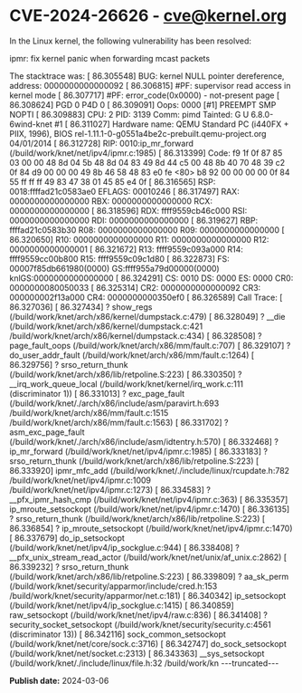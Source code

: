 # CVE-2024-26626 - cve@kernel.org

In the Linux kernel, the following vulnerability has been resolved:

ipmr: fix kernel panic when forwarding mcast packets

The stacktrace was:
[   86.305548] BUG: kernel NULL pointer dereference, address: 0000000000000092
[   86.306815] #PF: supervisor read access in kernel mode
[   86.307717] #PF: error_code(0x0000) - not-present page
[   86.308624] PGD 0 P4D 0
[   86.309091] Oops: 0000 [#1] PREEMPT SMP NOPTI
[   86.309883] CPU: 2 PID: 3139 Comm: pimd Tainted: G     U             6.8.0-6wind-knet #1
[   86.311027] Hardware name: QEMU Standard PC (i440FX + PIIX, 1996), BIOS rel-1.11.1-0-g0551a4be2c-prebuilt.qemu-project.org 04/01/2014
[   86.312728] RIP: 0010:ip_mr_forward (/build/work/knet/net/ipv4/ipmr.c:1985)
[ 86.313399] Code: f9 1f 0f 87 85 03 00 00 48 8d 04 5b 48 8d 04 83 49 8d 44 c5 00 48 8b 40 70 48 39 c2 0f 84 d9 00 00 00 49 8b 46 58 48 83 e0 fe <80> b8 92 00 00 00 00 0f 84 55 ff ff ff 49 83 47 38 01 45 85 e4 0f
[   86.316565] RSP: 0018:ffffad21c0583ae0 EFLAGS: 00010246
[   86.317497] RAX: 0000000000000000 RBX: 0000000000000000 RCX: 0000000000000000
[   86.318596] RDX: ffff9559cb46c000 RSI: 0000000000000000 RDI: 0000000000000000
[   86.319627] RBP: ffffad21c0583b30 R08: 0000000000000000 R09: 0000000000000000
[   86.320650] R10: 0000000000000000 R11: 0000000000000000 R12: 0000000000000001
[   86.321672] R13: ffff9559c093a000 R14: ffff9559cc00b800 R15: ffff9559c09c1d80
[   86.322873] FS:  00007f85db661980(0000) GS:ffff955a79d00000(0000) knlGS:0000000000000000
[   86.324291] CS:  0010 DS: 0000 ES: 0000 CR0: 0000000080050033
[   86.325314] CR2: 0000000000000092 CR3: 000000002f13a000 CR4: 0000000000350ef0
[   86.326589] Call Trace:
[   86.327036]  <TASK>
[   86.327434] ? show_regs (/build/work/knet/arch/x86/kernel/dumpstack.c:479)
[   86.328049] ? __die (/build/work/knet/arch/x86/kernel/dumpstack.c:421 /build/work/knet/arch/x86/kernel/dumpstack.c:434)
[   86.328508] ? page_fault_oops (/build/work/knet/arch/x86/mm/fault.c:707)
[   86.329107] ? do_user_addr_fault (/build/work/knet/arch/x86/mm/fault.c:1264)
[   86.329756] ? srso_return_thunk (/build/work/knet/arch/x86/lib/retpoline.S:223)
[   86.330350] ? __irq_work_queue_local (/build/work/knet/kernel/irq_work.c:111 (discriminator 1))
[   86.331013] ? exc_page_fault (/build/work/knet/./arch/x86/include/asm/paravirt.h:693 /build/work/knet/arch/x86/mm/fault.c:1515 /build/work/knet/arch/x86/mm/fault.c:1563)
[   86.331702] ? asm_exc_page_fault (/build/work/knet/./arch/x86/include/asm/idtentry.h:570)
[   86.332468] ? ip_mr_forward (/build/work/knet/net/ipv4/ipmr.c:1985)
[   86.333183] ? srso_return_thunk (/build/work/knet/arch/x86/lib/retpoline.S:223)
[   86.333920] ipmr_mfc_add (/build/work/knet/./include/linux/rcupdate.h:782 /build/work/knet/net/ipv4/ipmr.c:1009 /build/work/knet/net/ipv4/ipmr.c:1273)
[   86.334583] ? __pfx_ipmr_hash_cmp (/build/work/knet/net/ipv4/ipmr.c:363)
[   86.335357] ip_mroute_setsockopt (/build/work/knet/net/ipv4/ipmr.c:1470)
[   86.336135] ? srso_return_thunk (/build/work/knet/arch/x86/lib/retpoline.S:223)
[   86.336854] ? ip_mroute_setsockopt (/build/work/knet/net/ipv4/ipmr.c:1470)
[   86.337679] do_ip_setsockopt (/build/work/knet/net/ipv4/ip_sockglue.c:944)
[   86.338408] ? __pfx_unix_stream_read_actor (/build/work/knet/net/unix/af_unix.c:2862)
[   86.339232] ? srso_return_thunk (/build/work/knet/arch/x86/lib/retpoline.S:223)
[   86.339809] ? aa_sk_perm (/build/work/knet/security/apparmor/include/cred.h:153 /build/work/knet/security/apparmor/net.c:181)
[   86.340342] ip_setsockopt (/build/work/knet/net/ipv4/ip_sockglue.c:1415)
[   86.340859] raw_setsockopt (/build/work/knet/net/ipv4/raw.c:836)
[   86.341408] ? security_socket_setsockopt (/build/work/knet/security/security.c:4561 (discriminator 13))
[   86.342116] sock_common_setsockopt (/build/work/knet/net/core/sock.c:3716)
[   86.342747] do_sock_setsockopt (/build/work/knet/net/socket.c:2313)
[   86.343363] __sys_setsockopt (/build/work/knet/./include/linux/file.h:32 /build/work/kn
---truncated---

**Publish date:** 2024-03-06
